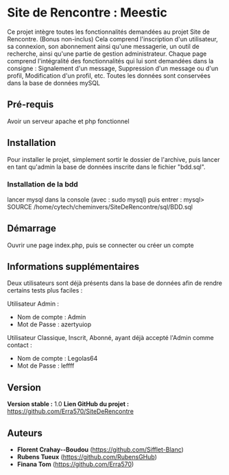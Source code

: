 # Site de Rencontre : Meestic

Ce projet intègre toutes les fonctionnalités demandées au projet Site de Rencontre. (Bonus non-inclus)
Cela comprend l'inscription d'un utilisateur, sa connexion, son abonnement ainsi qu'une messagerie, un outil de recherche, ainsi qu'une partie de gestion administrateur.
Chaque page comprend l'intégralité des fonctionnalités qui lui sont demandées dans la consigne : Signalement d'un message, Suppression d'un message ou d'un profil, Modification d'un profil, etc.
Toutes les données sont conservées dans la base de données mySQL

## Pré-requis
Avoir un serveur apache et php fonctionnel

## Installation
Pour installer le projet, simplement sortir le dossier de l'archive, puis lancer en tant qu'admin la base de données inscrite dans le fichier "bdd.sql".

### Installation de la bdd
lancer mysql dans la console (avec : sudo mysql) puis entrer :
mysql> SOURCE /home/cytech/cheminvers/SiteDeRencontre/sql/BDD.sql

## Démarrage
Ouvrir une page index.php, puis se connecter ou créer un compte

## Informations supplémentaires
Deux utilisateurs sont déjà présents dans la base de données afin de rendre certains tests plus faciles :

Utilisateur Admin :
 - Nom de compte : Admin
 - Mot de Passe : azertyuiop

Utilisateur Classique, Inscrit, Abonné, ayant déjà accepté l'Admin comme contact :
 - Nom de compte : Legolas64
 - Mot de Passe : leffff

## Version
**Version stable :** 1.0
**Lien GitHub du projet :** https://github.com/Erra570/SiteDeRencontre

## Auteurs
 - **Florent Crahay--Boudou** (https://github.com/Sifflet-Blanc)
 - **Rubens Tueux** (https://github.com/RubensGHub)
 - **Finana Tom** (https://github.com/Erra570)
